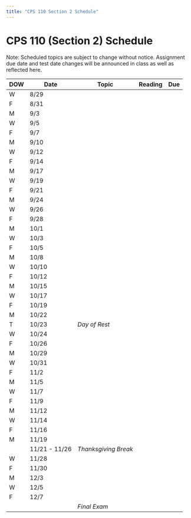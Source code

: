 ```yaml
---
title: "CPS 110 Section 2 Schedule"
---
```


# CPS 110 (Section 2) Schedule

Note: Scheduled topics are subject to change without notice. Assignment due date and test date changes will be announced in class as well as reflected here.

| DOW | Date | Topic | Reading | Due |
| --- | --- | --- | --- | --- |
| W | 8/29 | | | |
| F | 8/31 | | | |
| M | 9/3 | | | |
| W | 9/5 | | | |
| F | 9/7 | | | |
| M | 9/10 | | | |
| W | 9/12 | | | |
| F | 9/14 | | | |
| M | 9/17 | | | |
| W | 9/19 | | | |
| F | 9/21 | | | |
| M | 9/24 | | | |
| W | 9/26 | | | |
| F | 9/28 | | | |
| M | 10/1 | | | |
| W | 10/3 | | | |
| F | 10/5 | | | |
| M | 10/8 | | | |
| W | 10/10 | | | |
| F | 10/12 | | | |
| M | 10/15 | | | |
| W | 10/17 | | | |
| F | 10/19 | | | |
| M | 10/22 | | | |
| T | 10/23 | _Day of Rest_ | | |
| W | 10/24 | | | |
| F | 10/26 | | | |
| M | 10/29 | | | |
| W | 10/31 | | | |
| F | 11/2 | | | |
| M | 11/5 | | | |
| W | 11/7 | | | |
| F | 11/9 | | | |
| M | 11/12 | | | |
| W | 11/14 | | | |
| F | 11/16 | | | |
| M | 11/19 | | | |
| | 11/21 - 11/26 | _Thanksgiving Break_ | | |
| W | 11/28 | | | |
| F | 11/30 | | | |
| M | 12/3 | | | |
| W | 12/5 | | | |
| F | 12/7 | | | |
| | | _Final Exam_ | | |